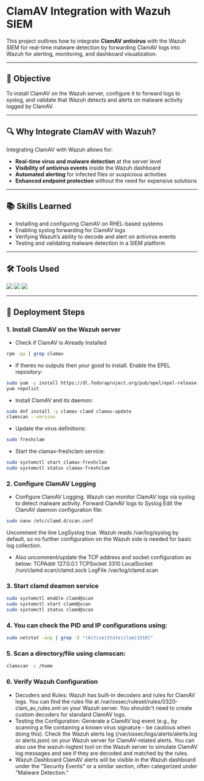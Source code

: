 # ClamAV Integration with Wazuh SIEM 
This project outlines how to integrate **ClamAV antivirus** with the Wazuh SIEM for real-time malware detection by forwarding ClamAV logs into Wazuh for alerting, monitoring, and dashboard visualization.

---

## 🎯 Objective  
To install ClamAV on the Wazuh server, configure it to forward logs to syslog, and validate that Wazuh detects and alerts on malware activity logged by ClamAV.

---

## 🔍 Why Integrate ClamAV with Wazuh?  
Integrating ClamAV with Wazuh allows for:
- **Real-time virus and malware detection** at the server level  
- **Visibility of antivirus events** inside the Wazuh dashboard  
- **Automated alerting** for infected files or suspicious activities  
- **Enhanced endpoint protection** without the need for expensive solutions

---

## 📚 Skills Learned  
- Installing and configuring ClamAV on RHEL-based systems  
- Enabling syslog forwarding for ClamAV logs  
- Verifying Wazuh’s ability to decode and alert on antivirus events  
- Testing and validating malware detection in a SIEM platform

---

## 🛠️ Tools Used  
<div>
  <img src="https://img.shields.io/badge/-Wazuh-0078D4?&style=for-the-badge&logo=Wazuh&logoColor=white" />
  <img src="https://img.shields.io/badge/-ClamAV-005571?&style=for-the-badge&logo=VirusTotal&logoColor=white" />
  <img src="https://img.shields.io/badge/-RHEL-EE0000?&style=for-the-badge&logo=Red-Hat&logoColor=white" />
</div>

---

## 📝 Deployment Steps

### 1. Install ClamAV on the Wazuh server
- Check if ClamAV is Already Installed
```bash
rpm -qa | grep clamav
```
- If theres no outputs then your good to install.
Enable the EPEL repository:
```bash
sudo yum -y install https://dl.fedoraproject.org/pub/epel/epel-release-latest-8.noarch.rpm
yum repolist
```
- Install ClamAV and its daemon:
```bash
sudo dnf install -y clamav clamd clamav-update
clamscan --version
```
- Update the virus definitions:
```bash
sudo freshclam
```
- Start the clamav-freshclam service:
```bash
sudo systemctl start clamav-freshclam
sudo systemctl status clamav-freshclam
```

### 2. Configure ClamAV Logging
- Configure ClamAV Logging. Wazuh can monitor ClamAV logs via syslog to detect malware activity.
Forward ClamAV logs to Syslog
Edit the ClamAV daemon configuration file:
```bash
sudo nano /etc/clamd.d/scan.conf
```
Uncomment the line LogSyslog true.
Wazuh reads /var/log/syslog by default, so no further configuration on the Wazuh side is needed for basic log collection.
- Also uncomment/update the TCP address and socket configuration as below:
 TCPAddr 127.0.0.1
 TCPSocket 3310
 LocalSocket /run/clamd.scan/clamd.sock
 LogFile /var/log/clamd.scan

### 3. Start clamd deamon service
```bash
sudo systemctl enable clamd@scan
sudo systemctl start clamd@scan
sudo systemctl status clamd@scan
```

### 4. You can check the PID and IP configurations using:
```bash
sudo netstat -anp | grep -E "(Active|State|clam|3310)"
```

### 5. Scan a directory/file using clamscan:
```bash
clamscan -i /home
```

### 6. Verify Wazuh Configuration
- Decoders and Rules: Wazuh has built-in decoders and rules for ClamAV logs. You can find the rules file at /var/ossec/ruleset/rules/0320-clam_av_rules.xml on your Wazuh server. You shouldn't need to create custom decoders for standard ClamAV logs.
- Testing the Configuration:
Generate a ClamAV log event (e.g., by scanning a file containing a known virus signature - be cautious when doing this).
Check the Wazuh alerts log (/var/ossec/logs/alerts/alerts.log or alerts.json) on your Wazuh server for ClamAV-related alerts.
You can also use the wazuh-logtest tool on the Wazuh server to simulate ClamAV log messages and see if they are decoded and matched by the rules.
- Wazuh Dashboard
ClamAV alerts will be visible in the Wazuh dashboard under the "Security Events" or a similar section, often categorized under "Malware Detection."























